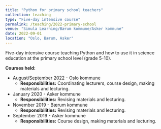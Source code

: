 ```yaml
---
title: "Python for primary school teachers"
collection: teaching
type: "Five-day intensive course"
permalink: /teaching/2022-primary-school
venue: "Simula Learning/Bærum kommune/Asker kommune"
date: 2022-09-01
location: "Oslo, Bærum, Asker"
---
```


Five-day intensive course teaching Python and how to use it in science education at the primary school level (grade 5-10).

**Courses held:**

 - August/September 2022 - Oslo kommune
   - **Responsibilities:** Coordinating lecturers, course design, making materials and lecturing.
 - January 2020 - Asker kommune
   - **Responsibilities:** Revising materials and lecturing.
 - November 2019 - Bærum kommune
   - **Responsibilities:** Revising materials and lecturing.
 - September 2019 - Asker kommune
   - **Responsibilities:** Course design, making materials and lecturing.